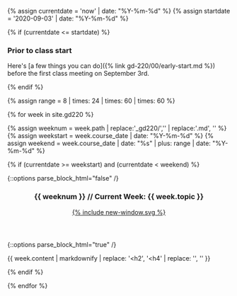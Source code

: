 {% assign currentdate = 'now' | date: "%Y-%m-%d" %}
{% assign startdate = '2020-09-03' | date: "%Y-%m-%d" %}

{% if (currentdate <= startdate) %}

<section class="schedule-list">

### Prior to class start

Here's [a few things you can do]({% link gd-220/00/early-start.md %}) before the first class meeting on September 3rd.

</section>

{% endif %}


{% assign range = 8 | times: 24 | times: 60 | times: 60 %}

{% for week in site.gd220 %}

{% assign weeknum = week.path | replace:'_gd220/','' | replace:'.md', '' %}
{% assign weekstart = week.course_date | date: "%Y-%m-%d" %}
{% assign weekend = week.course_date | date: "%s" | plus: range | date: "%Y-%m-%d" %}

{% if (currentdate >= weekstart) and (currentdate < weekend)  %}

<section class="schedule-list">

{::options parse_block_html="false" /}
<header class="current-header">
  <h3 id="current-week">{{ weeknum }} // Current Week: {{ week.topic }}</h3>
  <a href="{{ week.url }}" class="u-link-reset">
    {% include new-window.svg %}
  </a>
</header>
{::options parse_block_html="true" /}

{{ week.content | markdownify | replace: '<h2', '<h4' | replace: '</h2>', '</h4>' }}

</section>

{% endif %}

{% endfor %}
